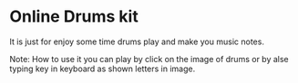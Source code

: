 <bold> <h1>Online  Drums kit</h1> </bold>
<p>It is just for enjoy some time drums play and make you music notes. </p>
<p>
  Note: How to use it you can play by click on the image of drums or by alse typing key in keyboard as shown letters in image.
</p>
